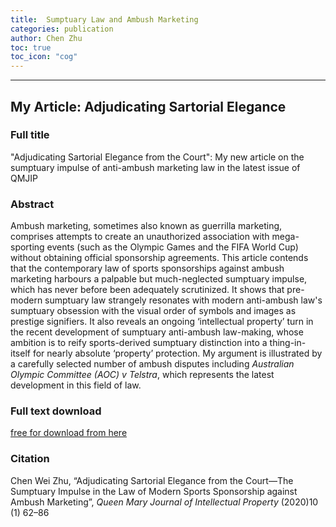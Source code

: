 ```yaml
---
title:  Sumptuary Law and Ambush Marketing  
categories: publication
author: Chen Zhu
toc: true
toc_icon: "cog"
---
```


--------------------------------------



## My Article: Adjudicating Sartorial Elegance

### Full title
"Adjudicating Sartorial Elegance from the Court": My new article on the sumptuary impulse of  anti-ambush marketing law in the latest issue of QMJIP

### Abstract
Ambush marketing, sometimes also known as guerrilla marketing, comprises attempts to create an unauthorized association with mega-sporting  events (such as the Olympic Games and the FIFA World Cup) without  obtaining official sponsorship agreements. This article contends that  the contemporary law of sports sponsorships against ambush marketing  harbours a palpable but much-neglected sumptuary impulse, which has  never before been adequately scrutinized. It shows that pre-modern  sumptuary law strangely resonates with modern anti-ambush law's  sumptuary obsession with the visual order of symbols and images as  prestige signifiers. It also reveals an ongoing ‘intellectual property’  turn in the recent development of sumptuary anti-ambush law-making,  whose ambition is to reify sports-derived sumptuary distinction into a  thing-in-itself for nearly absolute ‘property’ protection. My argument  is illustrated by a carefully selected number of ambush disputes  including *Australian Olympic Committee (AOC) v Telstra*, which represents the latest development in this field of law.

### Full text download
[free for download from here](https://www.elgaronline.com/view/journals/qmjip/10-1/qmjip.2020.01.03.xml?&amp;pdfVersion=true)

### Citation
Chen Wei Zhu, “Adjudicating Sartorial Elegance from the Court—The Sumptuary  Impulse in the Law of Modern Sports Sponsorship against Ambush  Marketing”, *Queen Mary Journal of Intellectual Property* (2020)10 (1) 62–86





